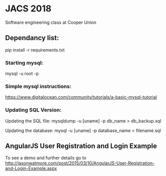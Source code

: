 # JACS 2018

Software engineering class at Cooper Union 

## Dependancy list: 
pip install -r requirements.txt

### Starting mysql: 
mysql -u root -p 


### Simple mysql instructions: 
https://www.digitalocean.com/community/tutorials/a-basic-mysql-tutorial


### Updating SQL Version: 
Updating the SQL file: mysqldump -u [uname] -p db_name > db_backup.sql 

Updating the database: mysql -u [uname] -p database_name < filename.sql



## AngularJS User Registration and Login Example
To see a demo and further details go to http://jasonwatmore.com/post/2015/03/10/AngularJS-User-Registration-and-Login-Example.aspx